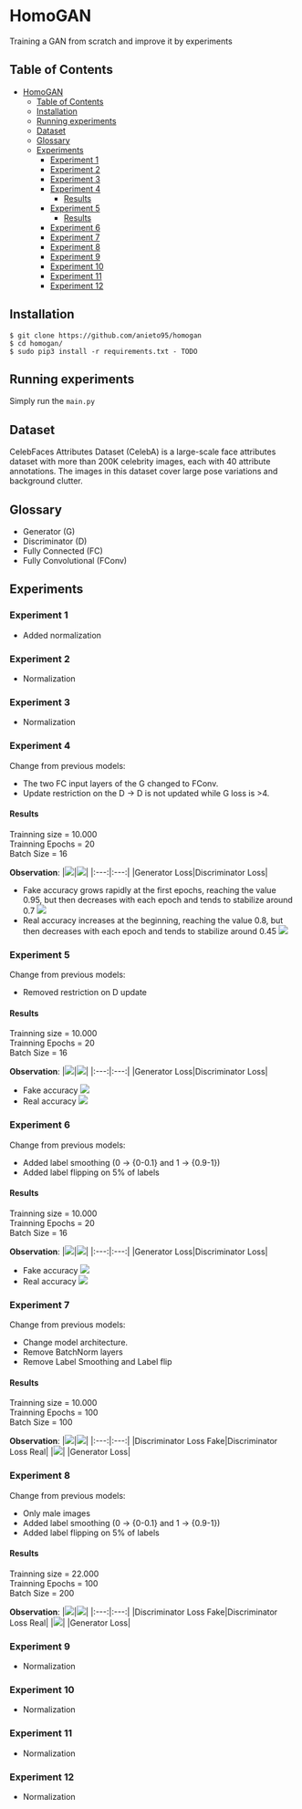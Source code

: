 # HomoGAN
Training a GAN from scratch and improve it by experiments 

## Table of Contents

- [HomoGAN](#homogan)
  * [Table of Contents](#table-of-contents)
  * [Installation](#installation)
  * [Running experiments](#running-experiments)
  * [Dataset](#dataset)
  * [Glossary](#glossary)
  * [Experiments](#experiments)
    + [Experiment 1](#experiment-1)
    + [Experiment 2](#experiment-2)
    + [Experiment 3](#experiment-3)
    + [Experiment 4](#experiment-4)
      - [Results](#results)
    + [Experiment 5](#experiment-5)
      - [Results](#results-1)
    + [Experiment 6](#experiment-6)
    + [Experiment 7](#experiment-7)
    + [Experiment 8](#experiment-8)
    + [Experiment 9](#experiment-9)
    + [Experiment 10](#experiment-10)
    + [Experiment 11](#experiment-11)
    + [Experiment 12](#experiment-12)

## Installation
    $ git clone https://github.com/anieto95/homogan
    $ cd homogan/
    $ sudo pip3 install -r requirements.txt	- TODO

## Running experiments

Simply run the `main.py`

## Dataset

CelebFaces Attributes Dataset (CelebA) is a large-scale face attributes dataset with more than 200K celebrity images, each with 40 attribute annotations. The images in this dataset cover large pose variations and background clutter.

## Glossary
* Generator (G)
* Discriminator (D)
* Fully Connected (FC)
* Fully Convolutional (FConv)

## Experiments
### Experiment 1
- Added normalization

### Experiment 2
- Normalization

### Experiment 3
- Normalization

### Experiment 4
Change from previous models: 
* The two FC input layers of the G changed to FConv.
* Update restriction on the D -> D is not updated while G loss is >4.

#### Results
Trainning size = 10.000\
Trainning Epochs = 20\
Batch Size = 16

__Observation__: 
|![](src/Experiment4/Gen_Loss.png)|![](src/Experiment4/Disc_Loss.png)|
|:---:|:---:|
|Generator Loss|Discriminator Loss|
* Fake accuracy grows rapidly at the first epochs, reaching the value 0.95, but then decreases with each epoch and tends to stabilize around 0.7
![](src/Experiment4/fake_acc.png)
* Real accuracy increases at the beginning, reaching the value 0.8, but then decreases with each epoch and tends to stabilize around 0.45
![](src/Experiment4/real_acc.png)

### Experiment 5
Change from previous models: 
* Removed restriction on D update

#### Results
Trainning size = 10.000\
Trainning Epochs = 20\
Batch Size = 16

__Observation__: 
|![](src/Experiment5/Gen_Loss.png)|![](src/Experiment5/Disc_Loss.png)|
|:---:|:---:|
|Generator Loss|Discriminator Loss|
* Fake accuracy 
![](src/Experiment5/fake_acc.png)
* Real accuracy 
![](src/Experiment5/real_acc.png)

### Experiment 6
Change from previous models: 
* Added label smoothing (0 -> {0-0.1} and 1 -> {0.9-1})
* Added label flipping on 5% of labels

#### Results
Trainning size = 10.000\
Trainning Epochs = 20\
Batch Size = 16

__Observation__: 
|![](src/Experiment6/Gen_Loss.png)|![](src/Experiment6/Disc_Loss.png)|
|:---:|:---:|
|Generator Loss|Discriminator Loss|
* Fake accuracy 
![](src/Experiment6/fake_acc.png)
* Real accuracy 
![](src/Experiment6/real_acc.png)

### Experiment 7
Change from previous models: 
* Change model architecture.
* Remove BatchNorm layers
* Remove Label Smoothing and Label flip

#### Results
Trainning size = 10.000\
Trainning Epochs = 100\
Batch Size = 100

__Observation__: 
|![](src/Experiment7/DiscLossFake.png)|![](src/Experiment7/DiscLossReal.png)|
|:---:|:---:|
|Discriminator Loss Fake|Discriminator Loss Real|
|![](src/Experiment7/GenLoss.png)|
|Generator Loss|

### Experiment 8
Change from previous models: 
* Only male images
* Added label smoothing (0 -> {0-0.1} and 1 -> {0.9-1})
* Added label flipping on 5% of labels

#### Results
Trainning size = 22.000\
Trainning Epochs = 100\
Batch Size = 200

__Observation__: 
|![](src/Experiment8/DiscLossFake.png)|![](src/Experiment8/DiscLossReal.png)|
|:---:|:---:|
|Discriminator Loss Fake|Discriminator Loss Real|
|![](src/Experiment8/GenLoss.png)|
|Generator Loss|

### Experiment 9
- Normalization

### Experiment 10
- Normalization

### Experiment 11
- Normalization

### Experiment 12
- Normalization
